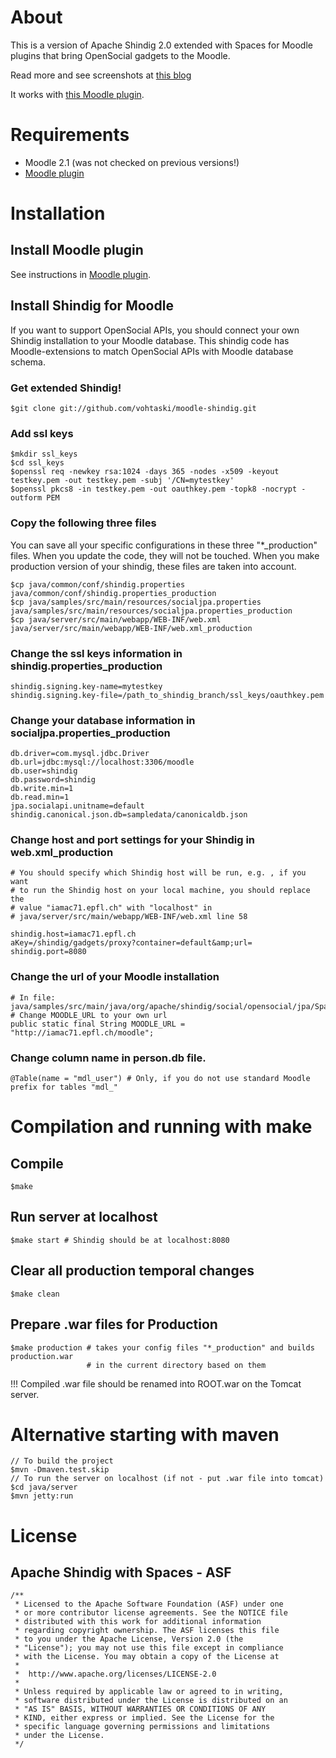 About
==============
This is a version of Apache Shindig 2.0 extended with Spaces for Moodle plugins that
bring OpenSocial gadgets to the Moodle.

Read more and see screenshots at [this blog](http://vohtaski.blogspot.com/2011/09/bring-opensocial-gadgets-to-moodle_22.html)

It works with [this Moodle plugin](https://github.com/vohtaski/shindig-moodle-mod).

Requirements
==============
* Moodle 2.1 (was not checked on previous versions!)
* [Moodle plugin](https://github.com/vohtaski/shindig-moodle-mod)

Installation
==============

## Install Moodle plugin

See instructions in [Moodle plugin](https://github.com/vohtaski/shindig-moodle-mod).

## Install Shindig for Moodle

If you want to support OpenSocial APIs, you should
connect your own Shindig installation to your Moodle database. This
shindig code has Moodle-extensions to match OpenSocial APIs with Moodle database schema.

### Get extended Shindig!  
    
    $git clone git://github.com/vohtaski/moodle-shindig.git
    
    
### Add ssl keys
   
    $mkdir ssl_keys
    $cd ssl_keys
    $openssl req -newkey rsa:1024 -days 365 -nodes -x509 -keyout testkey.pem -out testkey.pem -subj '/CN=mytestkey'
    $openssl pkcs8 -in testkey.pem -out oauthkey.pem -topk8 -nocrypt -outform PEM
    
   
### Copy the following three files 

You can save all your specific configurations in these three "*_production" files. When you
update the code, they will not be touched. When you make production
version of your shindig, these files are taken into account.

    $cp java/common/conf/shindig.properties java/common/conf/shindig.properties_production
    $cp java/samples/src/main/resources/socialjpa.properties java/samples/src/main/resources/socialjpa.properties_production
    $cp java/server/src/main/webapp/WEB-INF/web.xml java/server/src/main/webapp/WEB-INF/web.xml_production

### Change the ssl keys information in shindig.properties_production
    
    shindig.signing.key-name=mytestkey
    shindig.signing.key-file=/path_to_shindig_branch/ssl_keys/oauthkey.pem
    

### Change your database information in socialjpa.properties_production
    
    db.driver=com.mysql.jdbc.Driver
    db.url=jdbc:mysql://localhost:3306/moodle
    db.user=shindig
    db.password=shindig
    db.write.min=1
    db.read.min=1
    jpa.socialapi.unitname=default
    shindig.canonical.json.db=sampledata/canonicaldb.json
    
    
### Change host and port settings for your Shindig in web.xml_production
    
    # You should specify which Shindig host will be run, e.g. , if you want
    # to run the Shindig host on your local machine, you should replace the
    # value "iamac71.epfl.ch" with "localhost" in
    # java/server/src/main/webapp/WEB-INF/web.xml line 58
    
    shindig.host=iamac71.epfl.ch
    aKey=/shindig/gadgets/proxy?container=default&amp;url=
    shindig.port=8080
    

### Change the url of your Moodle installation
    
    # In file: java/samples/src/main/java/org/apache/shindig/social/opensocial/jpa/SpaceDb.java
    # Change MOODLE_URL to your own url
    public static final String MOODLE_URL = "http://iamac71.epfl.ch/moodle";


### Change column name in person.db file. 
    
    @Table(name = "mdl_user") # Only, if you do not use standard Moodle prefix for tables "mdl_"
    

Compilation and running with make
=======================
Compile
-------

    $make
    
Run server at localhost
----------

    $make start # Shindig should be at localhost:8080

Clear all production temporal changes
---
  
    $make clean

Prepare .war files for Production
---

    $make production # takes your config files "*_production" and builds production.war
                     # in the current directory based on them
    
!!! Compiled .war file should be renamed into ROOT.war on the Tomcat server.

Alternative starting with maven
===============================

    // To build the project
    $mvn -Dmaven.test.skip
    // To run the server on localhost (if not - put .war file into tomcat)
    $cd java/server
    $mvn jetty:run

License
=======

Apache Shindig with Spaces - ASF
------------------------------------------

    /**
     * Licensed to the Apache Software Foundation (ASF) under one
     * or more contributor license agreements. See the NOTICE file
     * distributed with this work for additional information
     * regarding copyright ownership. The ASF licenses this file
     * to you under the Apache License, Version 2.0 (the
     * "License"); you may not use this file except in compliance
     * with the License. You may obtain a copy of the License at
     * 
     *  http://www.apache.org/licenses/LICENSE-2.0
     *
     * Unless required by applicable law or agreed to in writing,
     * software distributed under the License is distributed on an
     * "AS IS" BASIS, WITHOUT WARRANTIES OR CONDITIONS OF ANY
     * KIND, either express or implied. See the License for the
     * specific language governing permissions and limitations
     * under the License.
     */
